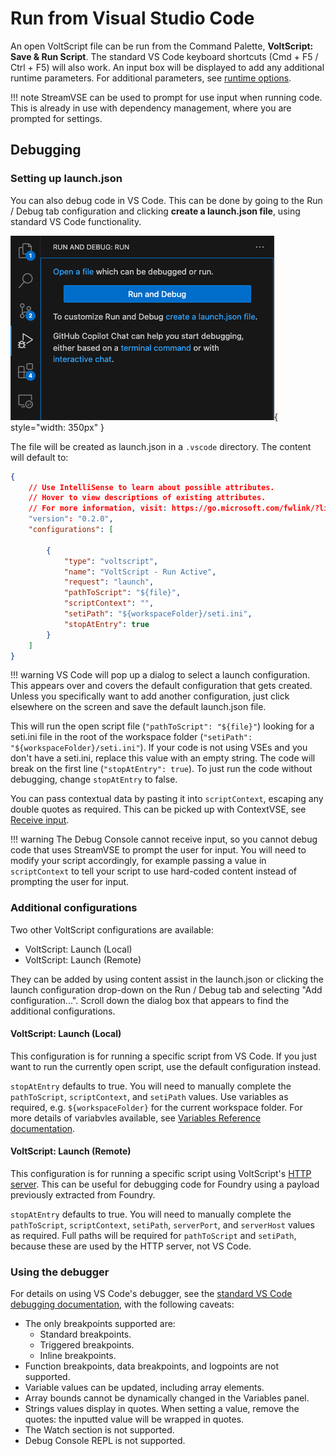 # Run from Visual Studio Code

An open VoltScript file can be run from the Command Palette, **VoltScript: Save & Run Script**. The standard VS Code keyboard shortcuts (Cmd + F5 / Ctrl + F5) will also work. An input box will be displayed to add any additional runtime parameters. For additional parameters, see [runtime options](./voltscript.md#options-available).

!!! note
    StreamVSE can be used to prompt for use input when running code. This is already in use with dependency management, where you are prompted for settings.

## Debugging

### Setting up launch.json

You can also debug code in VS Code. This can be done by going to the Run / Debug tab configuration and clicking **create a launch.json file**, using standard VS Code functionality.

![Debug](../../assets/images/run-debug.png){ style="width: 350px" }

The file will be created as launch.json in a `.vscode` directory. The content will default to:

```json
{
    // Use IntelliSense to learn about possible attributes.
    // Hover to view descriptions of existing attributes.
    // For more information, visit: https://go.microsoft.com/fwlink/?linkid=830387
    "version": "0.2.0",
    "configurations": [

        {
            "type": "voltscript",
            "name": "VoltScript - Run Active",
            "request": "launch",
            "pathToScript": "${file}",
            "scriptContext": "",
            "setiPath": "${workspaceFolder}/seti.ini",
            "stopAtEntry": true
        }
    ]
}
```

!!! warning
    VS Code will pop up a dialog to select a launch configuration. This appears over and covers the default configuration that gets created. Unless you specifically want to add another configuration, just click elsewhere on the screen and save the default launch.json file.

This will run the open script file (`"pathToScript": "${file}"`) looking for a seti.ini file in the root of the workspace folder (`"setiPath": "${workspaceFolder}/seti.ini"`). If your code is not using VSEs and you don't have a seti.ini, replace this value with an empty string. The code will break on the first line (`"stopAtEntry": true`). To just run the code without debugging, change `stopAtEntry` to false.

You can pass contextual data by pasting it into `scriptContext`, escaping any double quotes as required. This can be picked up with ContextVSE, see [Receive input](../extensions/input.md).

!!! warning
    The Debug Console cannot receive input, so you cannot debug code that uses StreamVSE to prompt the user for input. You will need to modify your script accordingly, for example passing a value in `scriptContext` to tell your script to use hard-coded content instead of prompting the user for input.

### Additional configurations

Two other VoltScript configurations are available:

- VoltScript: Launch (Local)
- VoltScript: Launch (Remote)

They can be added by using content assist in the launch.json or clicking the launch configuration drop-down on the Run / Debug tab and selecting "Add configuration...". Scroll down the dialog box that appears to find the additional configurations.

#### VoltScript: Launch (Local)

This configuration is for running a specific script from VS Code. If you just want to run the currently open script, use the default configuration instead.

`stopAtEntry` defaults to true. You will need to manually complete the `pathToScript`, `scriptContext`, and `setiPath` values. Use variables as required, e.g. `${workspaceFolder}` for the current workspace folder. For more details of variabvles available, see [Variables Reference documentation](https://code.visualstudio.com/docs/reference/variables-reference).

#### VoltScript: Launch (Remote)

This configuration is for running a specific script using VoltScript's [HTTP server](./http-server.md#debugging). This can be useful for debugging code for Foundry using a payload previously extracted from Foundry.

`stopAtEntry` defaults to true. You will need to manually complete the `pathToScript`, `scriptContext`, `setiPath`, `serverPort`, and `serverHost` values as required. Full paths will be required for `pathToScript` and `setiPath`, because these are used by the HTTP server, not VS Code.

### Using the debugger

For details on using VS Code's debugger, see the [standard VS Code debugging documentation](https://code.visualstudio.com/docs/debugtest/debugging), with the following caveats:

- The only breakpoints supported are:
    - Standard breakpoints.
    - Triggered breakpoints.
    - Inline breakpoints.
- Function breakpoints, data breakpoints, and logpoints are not supported.
- Variable values can be updated, including array elements.
- Array bounds cannot be dynamically changed in the Variables panel.
- Strings values display in quotes. When setting a value, remove the quotes: the inputted value will be wrapped in quotes.
- The Watch section is not supported.
- Debug Console REPL is not supported.